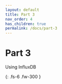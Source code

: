 ```yaml
---
layout: default
title: Part 3
nav_order: 4
has_children: true
permalink: /docs/part-3
---
```


# Part 3

Using InfluxDB

{: .fs-6 .fw-300 }
